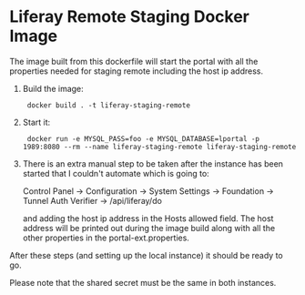 # Liferay Remote Staging Docker Image

The image built from this dockerfile will start the portal with all the
properties needed for staging remote including the host ip address.

1. Build the image:
	
		docker build . -t liferay-staging-remote

2. Start it:

		docker run -e MYSQL_PASS=foo -e MYSQL_DATABASE=lportal -p 1989:8080 --rm --name liferay-staging-remote liferay-staging-remote
	
3. There is an extra manual step to be taken after the instance has been started that I couldn't automate which is going to:

	Control Panel → Configuration → System Settings → Foundation → Tunnel Auth Verifier → /api/liferay/do

	and adding the host ip address in the Hosts allowed field. The host address will be printed out during the image build 		along with all the other properties in the portal-ext.properties.


After these steps (and setting up the local instance) it should be ready to go.

Please note that the shared secret must be the same in both instances.
